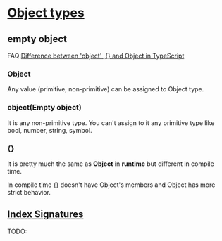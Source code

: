 # [Object types](https://www.typescriptlang.org/docs/handbook/2/objects.html#index-signatures)

## empty object

FAQ:[Difference between 'object' ,{} and Object in TypeScript](https://stackoverflow.com/questions/49464634/difference-between-object-and-object-in-typescript)

### Object

Any value (primitive, non-primitive) can be assigned to Object type.

### object(Empty object)

It is any non-primitive type. You can't assign to it any primitive type like bool, number, string, symbol.

### {}

It is pretty much the same as **Object** in **runtime** but different in compile time.

In compile time {} doesn't have Object's members and Object has more strict behavior.

## [Index Signatures](https://www.typescriptlang.org/docs/handbook/2/objects.html#index-signatures)

TODO: